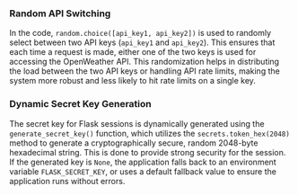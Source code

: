 ### Random API Switching

In the code, `random.choice([api_key1, api_key2])` is used to randomly select between two API keys (`api_key1` and `api_key2`). This ensures that each time a request is made, either one of the two keys is used for accessing the OpenWeather API. This randomization helps in distributing the load between the two API keys or handling API rate limits, making the system more robust and less likely to hit rate limits on a single key.

### Dynamic Secret Key Generation

The secret key for Flask sessions is dynamically generated using the `generate_secret_key()` function, which utilizes the `secrets.token_hex(2048)` method to generate a cryptographically secure, random 2048-byte hexadecimal string. This is done to provide strong security for the session. If the generated key is `None`, the application falls back to an environment variable `FLASK_SECRET_KEY`, or uses a default fallback value to ensure the application runs without errors.